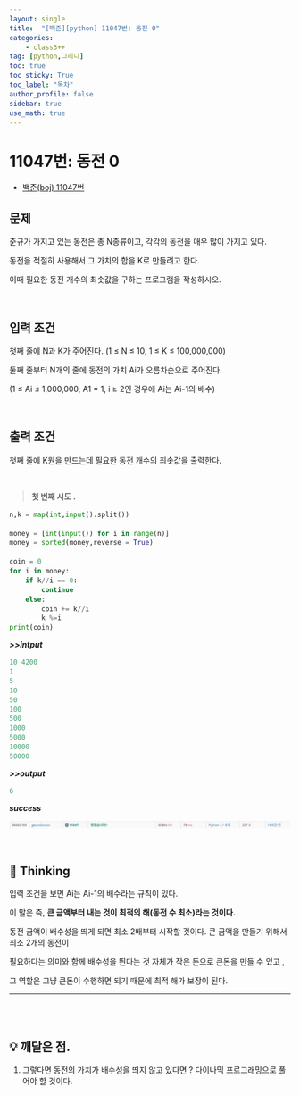 ```yaml
---
layout: single
title:  "[백준][python] 11047번: 동전 0"
categories: 
    - class3++
tag: [python,그리디]
toc: true
toc_sticky: True
toc_label: "목차"
author_profile: false
sidebar: true
use_math: true
---
```


# 11047번: 동전 0

* [백준(boj) 11047번](https://www.acmicpc.net/problem/11047)

## 문제

준규가 가지고 있는 동전은 총 N종류이고, 각각의 동전을 매우 많이 가지고 있다.

동전을 적절히 사용해서 그 가치의 합을 K로 만들려고 한다. 

이때 필요한 동전 개수의 최솟값을 구하는 프로그램을 작성하시오.

<br/>

## 입력 조건

첫째 줄에 N과 K가 주어진다. (1 ≤ N ≤ 10, 1 ≤ K ≤ 100,000,000)

둘째 줄부터 N개의 줄에 동전의 가치 Ai가 오름차순으로 주어진다. 

(1 ≤ Ai ≤ 1,000,000, A1 = 1, i ≥ 2인 경우에 Ai는 Ai-1의 배수)

<br/>

## 출력 조건

첫째 줄에 K원을 만드는데 필요한 동전 개수의 최솟값을 출력한다.

<br/>

> **첫 번째 시도 .**

```python
n,k = map(int,input().split())

money = [int(input()) for i in range(n)]
money = sorted(money,reverse = True)

coin = 0
for i in money:
    if k//i == 0:
        continue
    else:
        coin += k//i
        k %=i
print(coin)
```

 ***>>intput***

```python
10 4200
1
5
10
50
100
500
1000
5000
10000
50000
```

 ***>>output***

```python
6
```

 ***success***

![image-20220223162422073]({{geunskoo.github.io}}/../images/2022-02-23-boj-11047/image-20220223162422073.png)

<br/>

## 🌝 Thinking

입력 조건을 보면 Ai는 Ai-1의 배수라는 규칙이 있다.

이 말은 즉, **큰 금액부터 내는 것이 최적의 해(동전 수 최소)라는 것이다.**

동전 금액이 배수성을 띄게 되면 최소 2배부터 시작할 것이다. 큰 금액을 만들기 위해서 최소 2개의 동전이

필요하다는 의미와 함께 배수성을 띈다는 것 자체가 작은 돈으로 큰돈을 만들 수 있고 ,

그 역할은 그냥 큰돈이 수행하면 되기 때문에 최적 해가 보장이 된다.

***

<br/>

<br/>

## 💡 깨달은 점.

1. 그렇다면 동전의 가치가 배수성을 띄지 않고 있다면 ?  다이나믹 프로그래밍으로 풀어야 할 것이다.
